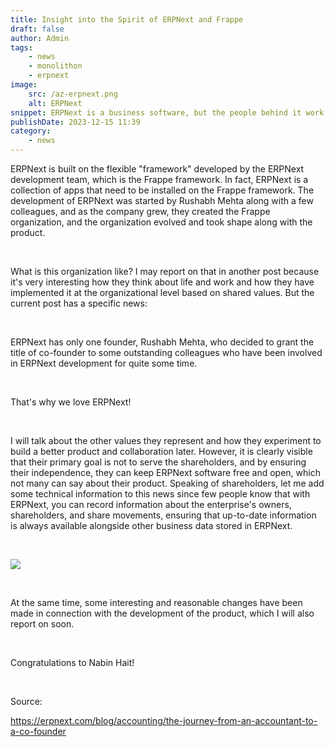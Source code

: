 ```yaml
---
title: Insight into the Spirit of ERPNext and Frappe
draft: false
author: Admin
tags:
    - news
    - monolithon
    - erpnext
image:
    src: /az-erpnext.png
    alt: ERPNext
snippet: ERPNext is a business software, but the people behind it work every day to create a new organizational culture that makes ERPNext better and better.
publishDate: 2023-12-15 11:39
category:
    - news
---
```


<p>ERPNext is built on the flexible "framework" developed by the ERPNext development team, which is the Frappe framework. In fact, ERPNext is a collection of apps that need to be installed on the Frappe framework. The development of ERPNext was started by Rushabh Mehta along with a few colleagues, and as the company grew, they created the Frappe organization, and the organization evolved and took shape along with the product.</p><p><br></p><p>What is this organization like? I may report on that in another post because it's very interesting how they think about life and work and how they have implemented it at the organizational level based on shared values. But the current post has a specific news:</p><p><br></p><p>ERPNext has only one founder, Rushabh Mehta, who decided to grant the title of co-founder to some outstanding colleagues who have been involved in ERPNext development for quite some time.</p><p><br></p><p>That's why we love ERPNext!</p><p><br></p><p>I will talk about the other values they represent and how they experiment to build a better product and collaboration later. However, it is clearly visible that their primary goal is not to serve the shareholders, and by ensuring their independence, they can keep ERPNext software free and open, which not many can say about their product. Speaking of shareholders, let me add some technical information to this news since few people know that with ERPNext, you can record information about the enterprise's owners, shareholders, and share movements, ensuring that up-to-date information is always available alongside other business data stored in ERPNext.</p><p><br></p><p><img src="https://docs.erpnext.com/files/shareholder.png"></p><p><br></p><p>At the same time, some interesting and reasonable changes have been made in connection with the development of the product, which I will also report on soon.</p><p><br></p><p>Congratulations to Nabin Hait!</p><p><br></p><p>Source:</p><p><a href="https://erpnext.com/blog/accounting/the-journey-from-an-accountant-to-a-co-founder" rel="noopener noreferrer">https://erpnext.com/blog/accounting/the-journey-from-an-accountant-to-a-co-founder</a></p>

